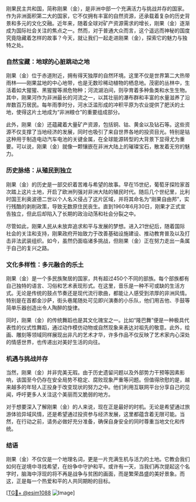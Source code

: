 刚果民主共和国，简称刚果（金），是非洲中部一个充满活力与挑战并存的国家。作为非洲面积第二大的国家，它不仅拥有丰富的自然资源，还承载着复杂的历史背景和多元的文化交融。近年来，随着全球对矿产资源需求的增长，刚果（金）逐渐成为国际社会关注的焦点之一。然而，对于普通大众而言，这个遥远而神秘的国度究竟隐藏着怎样的故事？今天，就让我们一起走进刚果（金），探索它的魅力与独特之处。

### 自然宝藏：地球的心脏跳动之地

刚果（金）位于赤道附近，拥有得天独厚的自然环境。这里不仅是世界第二大热带雨林——刚果盆地的中心地带，也是无数珍稀动植物的栖息地。茂密的丛林中，生活着如大猩猩、黑猩猩等濒危物种；河流湖泊间，则孕育着多种鱼类和水生生物。其中，刚果河作为非洲最长的河流之一，以其壮丽的瀑布群和丰富的水量滋养了沿岸数百万居民。每年雨季时分，河水泛滥形成的冲积平原为农业提供了肥沃的土地，使得这片土地成为“非洲粮仓”的重要组成部分。

此外，刚果（金）还蕴藏着大量矿产资源，包括铜、钴、黄金以及钻石等。这些资源不仅支撑了当地经济的发展，同时也吸引了来自世界各地的投资目光。特别是钴这种用于制造电动汽车电池的关键金属，在全球能源转型的大背景下显得尤为重要。可以说，刚果（金）就像一颗镶嵌在非洲大陆上的璀璨宝石，散发着无穷的魅力。

### 历史脉络：从殖民到独立

刚果（金）的历史是一部交织着苦难与希望的故事。早在15世纪，葡萄牙探险家首次踏上这片土地，开启了欧洲列强对非洲大陆的殖民时代。随后几个世纪里，比利时国王利奥波德二世以个人名义侵占了这片区域，并将其命名为“刚果自由邦”，实行残酷的剥削政策，导致无数原住民丧生。直到1960年6月30日，刚果才正式宣告独立，但此后却陷入了长期的政治动荡和社会分裂之中。

尽管如此，刚果人民从未放弃追求和平与发展的梦想。进入21世纪后，随着国际社会的关注和支持，刚果政府开始致力于改善基础设施建设、推动教育普及以及打击非法武装组织。如今，虽然仍面临诸多挑战，但刚果（金）正在努力走出一条属于自己的复兴之路。

### 文化多样性：多元融合的乐土

刚果（金）是一个多民族聚居的国家，共有超过450个不同的部族。每个部族都有自己独特的语言、习俗和艺术表现形式。在这里，音乐是一种不可或缺的生活方式。无论是传统的鼓点节奏还是现代流行歌曲，都能让人感受到浓厚的非洲风情。特别是在首都金沙萨，街头巷尾随处可见即兴演奏的小乐队，他们用吉他、手鼓等简单乐器创造出令人陶醉的旋律。

同时，刚果（金）的传统舞蹈也是其文化瑰宝之一。比如“隆巴舞”便是一种极具代表性的仪式性舞蹈，通过动作模仿动物或自然现象来表达对祖先的敬意。此外，绘画、雕刻等领域同样展现出非凡的艺术才华，许多作品不仅反映了艺术家内心深处的情感世界，也传递出对美好生活的向往。

### 机遇与挑战并存

当然，刚果（金）并非完美无瑕。由于历史遗留问题以及外部势力干预等因素影响，该国至今仍存在安全局势不稳定、腐败现象严重等问题。但值得欣慰的是，越来越多的年轻人正投身于改变现状的努力之中。他们利用互联网平台分享自己的见闻，呼吁更多人关注这个美丽而又脆弱的地方。

对于想要深入了解刚果（金）的人来说，现在正是最好的时机。无论是希望通过旅游体验异域风情，还是希望通过投资参与经济发展，这里都蕴含着无限可能。当然，在行动之前，请务必做好充分准备，确保自身安全的同时尊重当地文化和传统。

### 结语

刚果（金）不仅仅是一个地理名词，更是一片充满生机与活力的土地。它教会我们如何在逆境中寻找希望，在纷争中守护和平。或许有一天，当我们再次提起这个名字时，脑海中浮现的将不再是战争与贫困的画面，而是繁荣昌盛的美好景象。而这，正是每一个热爱和平的人共同期盼的目标。

[[TG💪+ @esim1088](https://t.me/s/esim1088) ![Image](https://i.postimg.cc/4NQfJmqS/Snipaste-2025-05-13-00-14-12.png)]